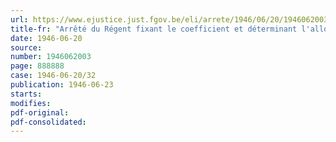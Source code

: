 ```yaml
---
url: https://www.ejustice.just.fgov.be/eli/arrete/1946/06/20/1946062003/justel
title-fr: "Arrêté du Régent fixant le coefficient et déterminant l'allocation de foyer et l'allocation de résidence visés aux articles 1er et 14 de l'arrêté du Régent du 20 juin 1946 portant statut pécuniaire du personnel rétribué par l'Etat"
date: 1946-06-20
source:
number: 1946062003
page: 888888
case: 1946-06-20/32
publication: 1946-06-23
starts:
modifies:
pdf-original:
pdf-consolidated:
---
```


